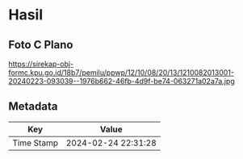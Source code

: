 # Hasil

## Foto C Plano

https://sirekap-obj-formc.kpu.go.id/18b7/pemilu/ppwp/12/10/08/20/13/1210082013001-20240223-093039--1976b662-46fb-4d9f-be74-063271a02a7a.jpg


## Metadata

| Key        | Value               |
| ---------- | ------------------- |
| Time Stamp | 2024-02-24 22:31:28 |



